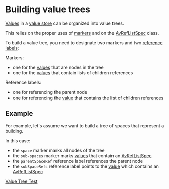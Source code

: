 # Building value trees

[Values](def://) in a [value store](def://) can be organized into value trees.

This relies on the proper uses of [markers](def://) and on the [AvRefListSpec](class://) class.

To build a value tree, you need to designate two markers and two [reference labels](def://):

Markers:

- one for the [values](def://) that are nodes in the tree
- one for the [values](def://) that contain lists of children references

Reference labels:

- one for referencing the parent node
- one for referencing the [value](def://) that contains the list of children references

## Example

For example, let's assume we want to build a tree of spaces that represent a building.

In this case:

- the `space` marker marks all nodes of the tree
- the `sub-spaces` marker marks [values](def://) that contain an [AvRefListSpec](class://)
- the `parentSpaceRef` reference label references the parent node
- the `subSpaceRefs` reference label points to the [value](def://) which contains an [AvRefListSpec](class://)

[Value Tree Test](example://)